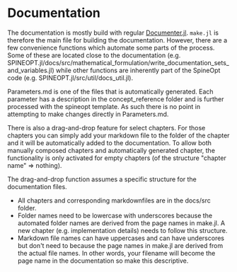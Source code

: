 # Documentation

The documentation is mostly build with regular [Documenter.jl](https://documenter.juliadocs.org/stable/). `make.jl` is therefore the main file for building the documentation. However, there are a few convenience functions which automate some parts of the process. Some of these are located close to the documentation (e.g. SPINEOPT.jl/docs/src/mathematical\_formulation/write\_documentation\_sets\_and\_variables.jl) while other functions are inherently part of the SpineOpt code (e.g. SPINEOPT.jl/src/util/docs\_util.jl).

Parameters.md is one of the files that is automatically generated. Each parameter has a description in the concept_reference folder and is further processed with the spineopt template. As such there is no point in attempting to make changes directly in Parameters.md.

There is also a drag-and-drop feature for select chapters. For those chapters you can simply add your markdown file to the folder of the chapter and it will be automatically added to the documentation. To allow both manually composed chapters and automatically generated chapter, the functionality is only activated for empty chapters (of the structure "chapter name" => nothing).

The drag-and-drop function assumes a specific structure for the documentation files.
+ All chapters and corresponding markdownfiles are in the docs/src folder.
+ Folder names need to be lowercase with underscores because the automated folder names are derived from the page names in make.jl. A new chapter (e.g. implementation details) needs to follow this structure.
+ Markdown file names can have uppercases and can have underscores but don't need to because the page names in make.jl are derived from the actual file names. In other words, your filename will become the page name in the documentation so make this descriptive.